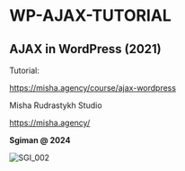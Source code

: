 # WP-AJAX-TUTORIAL 
 
## AJAX in WordPress (2021)

Tutorial:

https://misha.agency/course/ajax-wordpress



Misha Rudrastykh Studio

https://misha.agency/





**Sgiman @ 2024**


![SGI_002](https://github.com/sgiman/WP-AJAX-TUTORIAL/assets/7030369/03bca40d-0311-4b0c-815c-37dc79b9c11f)
